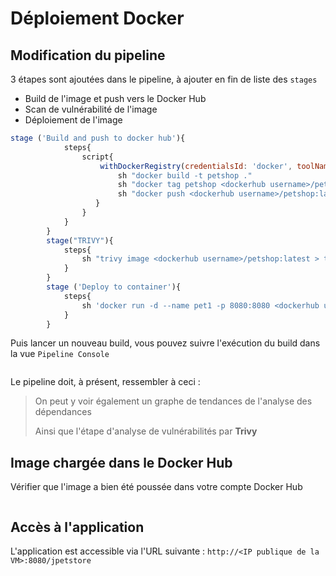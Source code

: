 # Déploiement Docker

## **Modification du pipeline**

3 étapes sont ajoutées dans le pipeline, à ajouter en fin de liste des `stages`

* Build de l'image et push vers le Docker Hub
* Scan de vulnérabilité de l'image
* Déploiement de l'image

```javascript
stage ('Build and push to docker hub'){
            steps{
                script{
                    withDockerRegistry(credentialsId: 'docker', toolName: 'docker') {
                        sh "docker build -t petshop ."
                        sh "docker tag petshop <dockerhub username>/petshop:latest"
                        sh "docker push <dockerhub username>/petshop:latest"
                   }
                }
            }
        }
        stage("TRIVY"){
            steps{
                sh "trivy image <dockerhub username>/petshop:latest > trivy.txt"
            }
        }
        stage ('Deploy to container'){
            steps{
                sh 'docker run -d --name pet1 -p 8080:8080 <dockerhub username>/petshop:latest'
            }
        }
```

Puis lancer un nouveau build, vous pouvez suivre l'exécution du build dans la vue `Pipeline Console`

<figure><img src="../../.gitbook/assets/image (8).png" alt=""><figcaption></figcaption></figure>

Le pipeline doit, à présent, ressembler à ceci :



> On peut y voir également un graphe de tendances de l'analyse des dépendances
>
> Ainsi que l'étape d'analyse de vulnérabilités par **Trivy**

## **Image chargée dans le Docker Hub**

Vérifier que l'image a bien été poussée dans votre compte Docker Hub

<figure><img src="https://github.com/smontri/esgi-devsecops/raw/main/images/dockerhub.jpg" alt=""><figcaption></figcaption></figure>

## **Accès à l'application**

L'application est accessible via l'URL suivante : `http://<IP publique de la VM>:8080/jpetstore`

<figure><img src="https://github.com/smontri/esgi-devsecops/raw/main/images/jpetstore.jpg" alt=""><figcaption></figcaption></figure>




